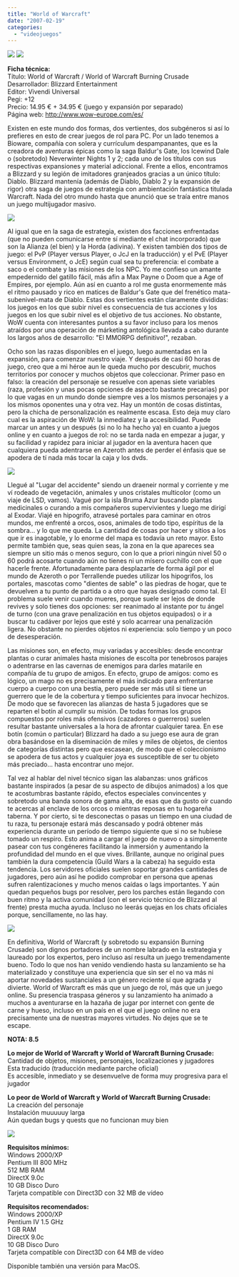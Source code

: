 ```yaml
---
title: "World of Warcraft"
date: "2007-02-19"
categories: 
  - "videojuegos"
---
```


![](images/wow.jpg) ![](images/wow-bc.jpg)

**Ficha técnica:**  
Título: World of Warcraft / World of Warcraft Burning Crusade  
Desarrollador: Blizzard Entertainment  
Editor: Vivendi Universal  
Pegi: +12  
Precio: 14.95 € + 34.95 € (juego y expansión por separado)  
Página web: http://www.wow-europe.com/es/

Existen en este mundo dos formas, dos vertientes, dos subgéneros si así lo prefieres en esto de crear juegos de rol para PC. Por un lado tenemos a Bioware, compañía con solera y currículum despampanantes, que es la creadora de aventuras épicas como la saga Baldur's Gate, los Icewind Dale o (sobretodo) Neverwinter Nights 1 y 2; cada uno de los títulos con sus respectivas expansiones y material adiccional. Frente a ellos, encontramos a Blizzard y su legión de imitadores granjeados gracias a un único título: Diablo. Blizzard mantenía (además de Diablo, Diablo 2 y la expansión de rigor) otra saga de juegos de estrategia con ambientación fantástica titulada Warcraft. Nada del otro mundo hasta que anunció que se traía entre manos un juego multijugador masivo.

![](images/wow-1.jpg)

Al igual que en la saga de estrategia, existen dos facciones enfrentadas (que no pueden comunicarse entre sí mediante el chat incorporado) que son la Alianza (el bien) y la Horda (adivina). Y existen también dos tipos de juego: el PvP (Player versus Player, o JcJ en la traducción) y el PvE (Player versus Environment, o JcE) según cual sea tu preferencia: el combate a saco o el combate y las misiones de los NPC. Yo me confieso un amante empedernido del gatillo fácil, más afin a Max Payne o Doom que a Age of Empires, por ejemplo. Aún así en cuanto a rol me gusta enormemente más el ritmo pausado y rico en matices de Baldur's Gate que del frenético mata-subenivel-mata de Diablo. Estas dos vertientes están claramente divididas: los juegos en los que subir nivel es consecuencia de tus acciones y los juegos en los que subir nivel es el objetivo de tus acciones. No obstante, WoW cuenta con interesantes puntos a su favor incluso para los menos atraídos por una operación de márketing antológica llevada a cabo durante los largos años de desarrollo: "El MMORPG definitivo!", rezaban.

Ocho son las razas disponibles en el juego, luego aumentadas en la expansión, para comenzar nuestro viaje. Y después de casi 60 horas de juego, creo que a mi héroe aun le queda mucho por descubrir, muchos territorios por conocer y muchos objetos que coleccionar. Primer paso en falso: la creación del personaje se resuelve con apenas siete variables (raza, profesión y unas pocas opciones de aspecto bastante precarias) por lo que vagas en un mundo donde siempre ves a los mismos personajes y a los mismos oponentes una y otra vez. Hay un montón de cosas distintas, pero la chicha de personalización es realmente escasa. Esto deja muy claro cual es la aspiración de WoW: la inmediatez y la accesibilidad. Puede marcar un antes y un después (si no lo ha hecho ya) en cuanto a juegos online y en cuanto a juegos de rol: no se tarda nada en empezar a jugar, y su facilidad y rapidez para iniciar al jugador en la aventura hacen que cualquiera pueda adentrarse en Azeroth antes de perder el énfasis que se apodera de tí nada más tocar la caja y los dvds.

![](images/wow-2.jpg)

Llegué al "Lugar del accidente" siendo un draeneir normal y corriente y me ví rodeado de vegetación, animales y unos cristales multicolor (como un viaje de LSD, vamos). Vagué por la isla Bruma Azur buscando plantas medicinales o curando a mis compañeros supervivientes y luego me dirigí al Exodar. Viajé en hipogrifo, atravesé portales para caminar en otros mundos, me enfrenté a orcos, osos, animales de todo tipo, espíritus de la sombra... y lo que me queda. La cantidad de cosas por hacer y sitios a los que ir es inagotable, y lo enorme del mapa es todavía un reto mayor. Esto permite también que, seas quien seas, la zona en la que apareces sea siempre un sitio más o menos seguro, con lo que a priori ningún nivel 50 o 60 podrá acosarte cuando aún no tienes ni un mísero cuchillo con el que hacerle frente. Afortunadamente para desplazarte de forma ágil por el mundo de Azeroth o por Terrallende puedes utilizar los hipogrifos, los portales, mascotas como "dientes de sable" o las piedras de hogar, que te devuelven a tu punto de partida o a otro que hayas designado como tal. El problema suele venir cuando mueres, porque suele ser lejos de donde revives y solo tienes dos opciones: ser reanimado al instante por tu ángel de turno (con una grave penalización en tus objetos equipados) o ir a buscar tu cadáver por lejos que esté y solo acarrear una penalización ligera. No obstante no pierdes objetos ni experiencia: solo tiempo y un poco de desesperación.

Las misiones son, en efecto, muy variadas y accesibles: desde encontrar plantas o curar animales hasta misiones de escolta por tenebrosos parajes o adentrarse en las cavernas de enemigos para darles matarile en compañía de tu grupo de amigos. En efecto, grupo de amigos: como es lógico, un mago no es precisamente el más indicado para enfrentarse cuerpo a cuerpo con una bestia, pero puede ser más util si tiene un guerrero que le de la cobertura y tiempo suficientes para invocar hechizos. De modo que se favorecen las alianzas de hasta 5 jugadores que se reparten el botín al cumplir su misión. De todas formas los grupos compuestos por roles más ofensivos (cazadores o guerreros) suelen resultar bastante universales a la hora de afrontar cualquier tarea. En ese botín (común o particular) Blizzard ha dado a su juego ese aura de gran obra basándose en la diseminación de miles y miles de objetos, de cientos de categorías distintas pero que escasean, de modo que el coleccionismo se apodera de tus actos y cualquier joya es susceptible de ser tu objeto más preciado... hasta encontrar uno mejor.

Tal vez al hablar del nivel técnico sigan las alabanzas: unos gráficos bastante inspirados (a pesar de su aspecto de dibujos animados) a los que te acostumbras bastante rápido, efectos especiales convincentes y sobretodo una banda sonora de gama alta, de esas que da gusto oír cuando te acercas al enclave de los orcos o mientras reposas en tu hogareña taberna. Y por cierto, si te desconectas o pasas un tiempo en una ciudad de tu raza, tu personaje estará más descansado y podrá obtener más experiencia durante un período de tiempo siguiente que si no se hubiese tomado un respiro. Esto anima a cargar el juego de nuevo o a simplemente pasear con tus congéneres facilitando la inmersión y aumentando la profundidad del mundo en el que vives. Brillante, aunque no original pues también la dura competencia (Guild Wars a la cabeza) ha seguido esta tendencia. Los servidores oficiales suelen soportar grandes cantidades de jugadores, pero aún así he podido comprobar en persona que apenas sufren ralentizaciones y mucho menos caídas o lags importantes. Y aún quedan pequeños bugs por resolver, pero los parches están llegando con buen ritmo y la activa comunidad (con el servicio técnico de Blizzard al frente) presta mucha ayuda. Incluso no leerás quejas en los chats oficiales porque, sencillamente, no las hay.

![](images/wow-3.jpg)

En definitiva, World of Warcraft (y sobretodo su expansión Burning Crusade) son dignos portadores de un nombre labrado en la estrategia y laureado por los expertos, pero incluso así resulta un juego tremendamente bueno. Todo lo que nos han venido vendiendo hasta su lanzamiento se ha materializado y constituye una experiencia que sin ser el no va más ni aportar novedades sustanciales a un género reciente sí que agrada y divierte. World of Warcraft es más que un juego de rol, más que un juego online. Su presencia traspasa géneros y su lanzamiento ha animado a muchos a aventurarse en la hazaña de jugar por internet con gente de carne y hueso, incluso en un país en el que el juego online no era precisamente una de nuestras mayores virtudes. No dejes que se te escape.

**NOTA: 8.5**

**Lo mejor de World of Warcraft y World of Warcraft Burning Crusade:**  
Cantidad de objetos, misiones, personajes, localizaciones y jugadores  
Esta traducido (traducción mediante parche oficial)  
Es accesible, inmediato y se desenvuelve de forma muy progresiva para el jugador

**Lo peor de World of Warcraft y World of Warcraft Burning Crusade:**  
La creación del personaje  
Instalación muuuuuy larga  
Aún quedan bugs y quests que no funcionan muy bien

![](images/wow-4.jpg)

**Requisitos mínimos:**  
Windows 2000/XP  
Pentium III 800 MHz  
512 MB RAM  
DirectX 9.0c  
10 GB Disco Duro  
Tarjeta compatible con Direct3D con 32 MB de vídeo

**Requisitos recomendados:**  
Windows 2000/XP  
Pentium IV 1.5 GHz  
1 GB RAM  
DirectX 9.0c  
10 GB Disco Duro  
Tarjeta compatible con Direct3D con 64 MB de vídeo

Disponible también una versión para MacOS.
